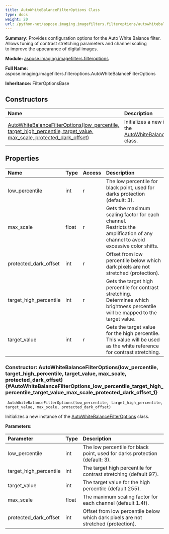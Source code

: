 ```yaml
---
title: AutoWhiteBalanceFilterOptions Class
type: docs
weight: 20
url: /python-net/aspose.imaging.imagefilters.filteroptions/autowhitebalancefilteroptions/
---
```


**Summary:** Provides configuration options for the Auto White Balance filter.<br/>            Allows tuning of contrast stretching parameters and channel scaling<br/>            to improve the appearance of digital images.

**Module:** [aspose.imaging.imagefilters.filteroptions](/imaging/python-net/aspose.imaging.imagefilters.filteroptions/)

**Full Name:** aspose.imaging.imagefilters.filteroptions.AutoWhiteBalanceFilterOptions

**Inheritance:** FilterOptionsBase

## **Constructors**
| **Name** | **Description** |
| :- | :- |
| [AutoWhiteBalanceFilterOptions(low_percentile, target_high_percentile, target_value, max_scale, protected_dark_offset)](#AutoWhiteBalanceFilterOptions_low_percentile_target_high_percentile_target_value_max_scale_protected_dark_offset_1) | Initializes a new instance of the [AutoWhiteBalanceFilterOptions](/imaging/python-net/aspose.imaging.imagefilters.filteroptions/autowhitebalancefilteroptions/) class. |
## **Properties**
| **Name** | **Type** | **Access** | **Description** |
| :- | :- | :- | :- |
| low_percentile | int | r | The low percentile for black point, used for darks protection (default: 3). |
| max_scale | float | r | Gets the maximum scaling factor for each channel.<br/>            Restricts the amplification of any channel to avoid excessive color shifts. |
| protected_dark_offset | int | r | Offset from low percentile below which dark pixels are not stretched (protection). |
| target_high_percentile | int | r | Gets the target high percentile for contrast stretching.<br/>            Determines which brightness percentile will be mapped to the target value. |
| target_value | int | r | Gets the target value for the high percentile.<br/>            This value will be used as the white reference for contrast stretching. |


### Constructor: AutoWhiteBalanceFilterOptions(low_percentile, target_high_percentile, target_value, max_scale, protected_dark_offset) {#AutoWhiteBalanceFilterOptions_low_percentile_target_high_percentile_target_value_max_scale_protected_dark_offset_1}


```
 AutoWhiteBalanceFilterOptions(low_percentile, target_high_percentile, target_value, max_scale, protected_dark_offset) 
```

Initializes a new instance of the [AutoWhiteBalanceFilterOptions](/imaging/python-net/aspose.imaging.imagefilters.filteroptions/autowhitebalancefilteroptions/) class.

**Parameters:**

| Parameter | Type | Description |
| :- | :- | :- |
| low_percentile | int | The low percentile for black point, used for darks protection (default: 3). |
| target_high_percentile | int | The target high percentile for contrast stretching (default 97). |
| target_value | int | The target value for the high percentile (default 255). |
| max_scale | float | The maximum scaling factor for each channel (default 1.4f). |
| protected_dark_offset | int | Offset from low percentile below which dark pixels are not stretched (protection). |

